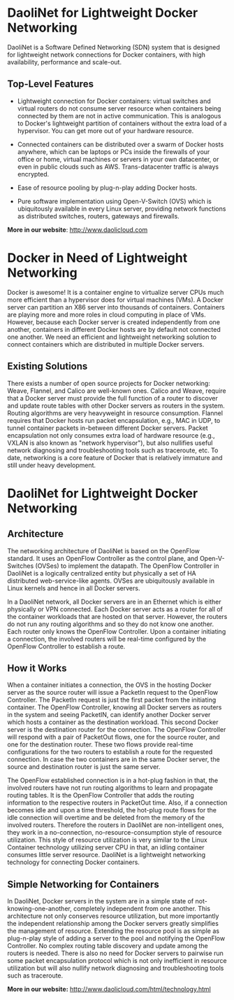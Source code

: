 DaoliNet for Lightweight Docker Networking
=================

DaoliNet is a Software Defined Networking (SDN) system that is designed for lightweight network connections for Docker containers, with high availability, performance and scale-out.

Top-Level Features
------------------
* Lightweight connection for Docker containers: virtual switches and virtual routers do not consume server resource when containers being connected by them are not in active communication. This is analogous to Docker's lightweight partition of containers without the extra load of a hypervisor. You can get more out of your hardware resource.

* Connected containers can be distributed over a swarm of Docker hosts anywhere, which can be laptops or PCs inside the firewalls of your office or home, virtual machines or servers in your own datacenter, or even in public clouds such as AWS. Trans-datacenter traffic is always encrypted.

* Ease of resource pooling by plug-n-play adding Docker hosts.

* Pure software implementation using Open-V-Switch (OVS) which is ubiquitously available in every Linux server, providing network functions as distributed switches, routers, gateways and firewalls.

**More in our website**:  http://www.daolicloud.com

Docker in Need of Lightweight Networking
=================

Docker is awesome! It is a container engine to virtualize server CPUs much more efficient than a hypervisor does for virtual machines (VMs). A Docker server can partition an X86 server into thousands of containers. Containers are playing more and more roles in cloud computing in place of VMs. However, because each Docker server is created independently from one another, containers in different Docker hosts are by default not connected one another. We need an efficient and lightweight networking solution to connect containers which are distributed in multiple Docker servers.

Existing Solutions
------------------
There exists a number of open source projects for Docker networking: Weave, Flannel, and Calico are well-known ones. Calico and Weave, require that a Docker server must provide the full function of a router to discover and update route tables with other Docker servers as routers in the system. Routing algorithms are very heavyweight in resource consumption. Flannel requires that Docker hosts run packet encapsulation, e.g., MAC in UDP, to tunnel container packets in-between different Docker servers. Packet encapsulation not only consumes extra load of hardware resource (e.g., VXLAN is also known as "network hypervisor"), but also nullifies useful network diagnosing and troubleshooting tools such as traceroute, etc. To date, networking is a core feature of Docker that is relatively immature and still under heavy development.

DaoliNet for Lightweight Docker Networking
==========================================

Architecture
------------
The networking architecture of DaoliNet is based on the OpenFlow standard. It uses an OpenFlow Controller as the control plane, and Open-V-Switches (OVSes) to implement the datapath. The OpenFlow Controller in DaoliNet is a logically centralized entity but physically a set of HA distributed web-service-like agents. OVSes are ubiquitously available in Linux kernels and hence in all Docker servers.

In a DaoliNet network, all Docker servers are in an Ethernet which is either physically or VPN connected. Each Docker server acts as a router for all of the container workloads that are hosted on that server. However, the routers do not run any routing algorithms and so they do not know one another. Each router only knows the OpenFlow Controller. Upon a container initiating a connection, the involved routers will be real-time configured by the OpenFlow Controller to establish a route.

How it Works
------------
When a container initiates a connection, the OVS in the hosting Docker server as the source router will issue a PacketIn request to the OpenFlow Controller. The PacketIn request is just the first packet from the initiating container. The OpenFlow Controller, knowing all Docker servers as routers in the system and seeing PacketIN, can identify another Docker server which hosts a container as the destination workload. This second Docker server is the destination router for the connection. The OpenFlow Controller will respond with a pair of PacketOut flows, one for the source router, and one for the destination router. These two flows provide real-time configurations for the two routers to establish a route for the requested connection. In case the two containers are in the same Docker server, the source and destination router is just the same server.

The OpenFlow established connection is in a hot-plug fashion in that, the involved routers have not run routing algorithms to learn and propagate routing tables. It is the OpenFlow Controller that adds the routing information to the respective routers in PacketOut time. Also, if a connection becomes idle and upon a time threshold, the hot-plug route flows for the idle connection will overtime and be deleted from the memory of the involved routers. Therefore the routers in DaoliNet are non-intelligent ones, they work in a no-connection, no-resource-consumption style of resource utilization. This style of resource utilization is very similar to the Linux Container technology utilizing server CPU in that, an idling container consumes little server resource. DaoliNet is a lightweight networking technology for connecting Docker containers.

Simple Networking for Containers
--------------------------------
In DaoliNet, Docker servers in the system are in a simple state of not-knowing-one-another, completely independent from one another. This architecture not only conserves resource utilization, but more importantly the independent relationship among the Docker servers greatly simplifies the management of resource. Extending the resource pool is as simple as plug-n-play style of adding a server to the pool and notifying the OpenFlow Controller. No complex routing table discovery and update among the routers is needed. There is also no need for Docker servers to pairwise run some packet encapsulation protocol which is not only inefficient in resource utilization but will also nullify network diagnosing and troubleshooting tools such as traceroute.

**More in our website:** http://www.daolicloud.com/html/technology.html
